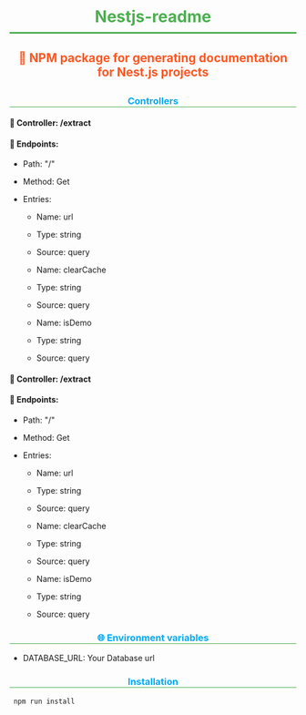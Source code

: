 <h1 style="color: #4CAF50; text-align: center; border-bottom: 3px solid #4CAF50; padding-bottom: 10px;">Nestjs-readme</h1>
  
<h2 style="color: #FF5722; text-align: center; padding-bottom: 5px;">📖 NPM package for generating documentation for Nest.js projects</h3>

<h3 style="color: #03A9F4; text-align: center;  border-bottom: 1px solid #4CAF50;">Controllers</h3> 

<h4>🧭 Controller: /extract </h4>

#### 📌 Endpoints:

- Path: "/"
- Method: Get
- Entries: 
  
    - Name: url
    - Type: string
    - Source: query 
    

    - Name: clearCache
    - Type: string
    - Source: query 
    

    - Name: isDemo
    - Type: string
    - Source: query 
    


<h4>🧭 Controller: /extract </h4>

#### 📌 Endpoints:

- Path: "/"
- Method: Get
- Entries: 
  
    - Name: url
    - Type: string
    - Source: query 
    

    - Name: clearCache
    - Type: string
    - Source: query 
    

    - Name: isDemo
    - Type: string
    - Source: query 
    


<h3 style="color: #03A9F4; text-align: center;  border-bottom: 1px solid #4CAF50;">🌐 Environment variables</h3>

- DATABASE_URL: Your Database url
  
<h3 style="color: #03A9F4; text-align: center;  border-bottom: 1px solid #4CAF50;">Installation</h3>

```bash
 npm run install
```
